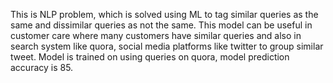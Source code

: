 This is NLP problem, which is solved using ML to tag similar queries as the same and dissimilar queries as not the same. This model can be useful in customer care where many customers have similar queries and also in search system like quora, social media platforms like twitter to group similar tweet.
Model is trained on using queries on quora, model prediction accuracy is 85.
